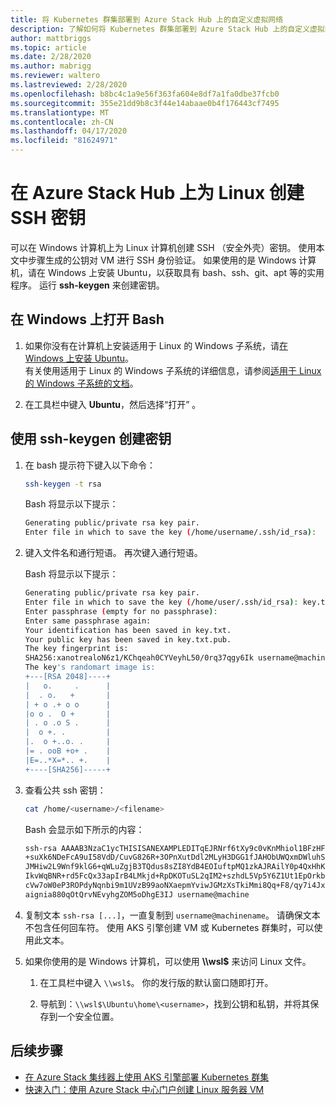 ```yaml
---
title: 将 Kubernetes 群集部署到 Azure Stack Hub 上的自定义虚拟网络
description: 了解如何将 Kubernetes 群集部署到 Azure Stack Hub 上的自定义虚拟网络。
author: mattbriggs
ms.topic: article
ms.date: 2/28/2020
ms.author: mabrigg
ms.reviewer: waltero
ms.lastreviewed: 2/28/2020
ms.openlocfilehash: b8bc4c1a9e56f363fa604e8df7a1fa0dbe37fcb0
ms.sourcegitcommit: 355e21dd9b8c3f44e14abaae0b4f176443cf7495
ms.translationtype: MT
ms.contentlocale: zh-CN
ms.lasthandoff: 04/17/2020
ms.locfileid: "81624971"
---
```

# <a name="create-an-ssh-key-for-linux-on-azure-stack-hub"></a>在 Azure Stack Hub 上为 Linux 创建 SSH 密钥

可以在 Windows 计算机上为 Linux 计算机创建 SSH （安全外壳）密钥。 使用本文中步骤生成的公钥对 VM 进行 SSH 身份验证。 如果使用的是 Windows 计算机，请在 Windows 上安装 Ubuntu，以获取具有 bash、ssh、git、apt 等的实用程序。 运行 **ssh-keygen** 来创建密钥。

## <a name="open-bash-on-windows"></a>在 Windows 上打开 Bash

1. 如果你没有在计算机上安装适用于 Linux 的 Windows 子系统，请[在 Windows 上安装 Ubuntu](https://www.microsoft.com/en-us/p/ubuntu/9nblggh4msv6?activetab=pivot:overviewtab)。  
    有关使用适用于 Linux 的 Windows 子系统的详细信息，请参阅[适用于 Linux 的 Windows 子系统的文档](https://docs.microsoft.com/windows/wsl/about)。

2. 在工具栏中键入 **Ubuntu**，然后选择“打开”  。

## <a name="create-a-key-with-ssh-keygen"></a>使用 ssh-keygen 创建密钥

1. 在 bash 提示符下键入以下命令：

    ```bash  
    ssh-keygen -t rsa
    ```

    Bash 将显示以下提示：

    ```bash
    Generating public/private rsa key pair.
    Enter file in which to save the key (/home/username/.ssh/id_rsa):
    ```

2. 键入文件名和通行短语。 再次键入通行短语。

    Bash 将显示以下提示：

    ```bash
    Generating public/private rsa key pair.
    Enter file in which to save the key (/home/user/.ssh/id_rsa): key.txt
    Enter passphrase (empty for no passphrase):
    Enter same passphrase again:
    Your identification has been saved in key.txt.
    Your public key has been saved in key.txt.pub.
    The key fingerprint is:
    SHA256:xanotrealoN6z1/KChqeah0CYVeyhL50/0rq37qgy6Ik username@machine
    The key's randomart image is:
    +---[RSA 2048]----+
    |   o.     .      |
    |  . o.   +       |
    | + o .+ o o      |
    |o o .  O +       |
    | . o .o S .      |
    |  o +. .         |
    |.  o +..o. .     |
    |= . ooB +o+ .    |
    |E=..*X=*.. +.    |
    +----[SHA256]-----+
    ```

3. 查看公共 ssh 密钥：

    ```bash
    cat /home/<username>/<filename>
    ```

    Bash 会显示如下所示的内容：

    ```bash
    ssh-rsa AAAAB3NzaC1ycTHISISANEXAMPLEDITqEJRNrf6tXy9c0vKnMhiol1BFzHFV3
    +suXk6NDeFcA9uI58VdD/CuvG826R+3OPnXutDdl2MLyH3DGG1fJAHObUWQxmDWluhSGb
    JMHiw2L9Wnf9klG6+qWLuZgjB3TQdus8sZI8YdB4EOIuftpMQ1zkAJRAilY0p4QxHhKbU
    IkvWqBNR+rd5FcQx33apIrB4LMkjd+RpDKOTuSL2qIM2+szhdL5Vp5Y6Z1Ut1EpOrkbg1
    cVw7oW0eP3ROPdyNqnbi9m1UVzB99aoNXaepmYviwJGMzXsTkiMmi8Qq+F8/qy7i4Jxl0
    aignia880qOtQrvNEvyhgZOM5oDhgE3IJ username@machine
    ```

4. 复制文本 `ssh-rsa [...]`，一直复制到 `username@machinename`。 请确保文本不包含任何回车符。 使用 AKS 引擎创建 VM 或 Kubernetes 群集时，可以使用此文本。

5. 如果你使用的是 Windows 计算机，可以使用 **\\\\wsl$** 来访问 Linux 文件。

    1. 在工具栏中键入 `\\wsl$`。 你的发行版的默认窗口随即打开。

    2. 导航到：`\\wsl$\Ubuntu\home\<username>`，找到公钥和私钥，并将其保存到一个安全位置。

## <a name="next-steps"></a>后续步骤

- [在 Azure Stack 集线器上使用 AKS 引擎部署 Kubernetes 群集](azure-stack-kubernetes-aks-engine-deploy-cluster.md)
- [快速入门：使用 Azure Stack 中心门户创建 Linux 服务器 VM](azure-stack-quick-linux-portal.md)
